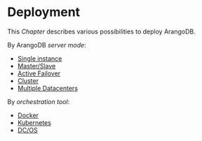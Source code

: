 Deployment
==========

This _Chapter_ describes various possibilities to deploy ArangoDB.

By ArangoDB _server mode_:

- [Single instance](SingleInstance/README.md)
- [Master/Slave](MasterSlave/README.md)
- [Active Failover](ActiveFailover/README.md)
- [Cluster](Cluster/README.md)
- [Multiple Datacenters](DC2DC.md) 

By _orchestration tool_:

- [Docker](Docker/README.md)
- [Kubernetes](Kubernetes/README.md)
- [DC/OS](DCOS/README.md)
